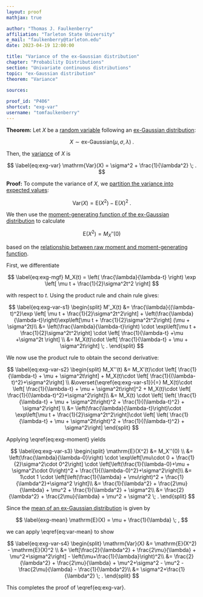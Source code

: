 ```yaml
---
layout: proof
mathjax: true

author: "Thomas J. Faulkenberry"
affiliation: "Tarleton State University"
e_mail: "faulkenberry@tarleton.edu"
date: 2023-04-19 12:00:00

title: "Variance of the ex-Gaussian distribution"
chapter: "Probability Distributions"
section: "Univariate continuous distributions"
topic: "ex-Gaussian distribution"
theorem: "Variance"

sources:
  
proof_id: "P406"
shortcut: "exg-var"
username: "tomfaulkenberry"
---
```



**Theorem:** Let $X$ be a [random variable](/D/rvar) following an [ex-Gaussian distribution](/D/exg):

$$ \label{eq:exg}
X \sim \text{ex-Gaussian}(\mu, \sigma, \lambda) \; .
$$

Then, the [variance](/D/var) of $X$ is 

$$ \label{eq:exg-var}
\mathrm{Var}(X) = \sigma^2 + \frac{1}{\lambda^2} \; .
$$


**Proof:** To compute the variance of $X$, we [partition the variance into expected values](/P/var-mean):

$$ \label{eq:var-mean}
\mathrm{Var}(X) = \mathrm{E}(X^2)-\mathrm{E}(X)^2 \; .
$$

We then use the [moment-generating function of the ex-Gaussian distribution](/P/exg-mgf) to calculate

$$ \label{eq:exg-moment}
\mathrm{E}(X^2) = M_X''(0)
$$

based on the [relationship between raw moment and moment-generating function](/P/mom-mgf).

First, we differentiate

$$ \label{eq:exg-mgf}
M_X(t) = \left( \frac{\lambda}{\lambda-t} \right) \exp \left[ \mu t + \frac{1}{2}\sigma^2t^2 \right]
$$

with respect to $t$. Using the product rule and chain rule gives:

$$ \label{eq:exg-var-s1}
\begin{split}
M'_X(t) &= \frac{\lambda}{(\lambda-t)^2}\exp \left[ \mu t + \frac{1}{2}\sigma^2t^2\right] + \left(\frac{\lambda}{\lambda-t}\right)\exp\left[\mu t + \frac{1}{2}\sigma^2t^2\right] (\mu + \sigma^2t)\\
&= \left(\frac{\lambda}{\lambda-t}\right) \cdot \exp\left[\mu t + \frac{1}{2}\sigma^2t^2\right] \cdot \left[ \frac{1}{\lambda-t} +\mu +\sigma^2t \right] \\
&= M_X(t)\cdot \left[ \frac{1}{\lambda-t} + \mu + \sigma^2t\right] \; .
\end{split}
$$

We now use the product rule to obtain the second derivative:

$$ \label{eq:exg-var-s2}
\begin{split}
M_X''(t) &= M_X'(t)\cdot \left[ \frac{1}{\lambda-t} + \mu + \sigma^2t\right] + M_X(t)\cdot \left[ \frac{1}{(\lambda-t)^2}+\sigma^2\right] \\
&\overset{\eqref{eq:exg-var-s1}}{=} M_X(t)\cdot \left[ \frac{1}{\lambda-t} + \mu + \sigma^2t\right]^2 + M_X(t)\cdot \left[ \frac{1}{(\lambda-t)^2}+\sigma^2\right]\\
&= M_X(t) \cdot \left[ \left( \frac{1}{\lambda-t} + \mu + \sigma^2t\right)^2 + \frac{1}{(\lambda-t)^2} + \sigma^2\right] \\
&= \left(\frac{\lambda}{\lambda-t}\right)\cdot \exp\left[\mu t + \frac{1}{2}\sigma^2t^2\right]\cdot \left[ \left( \frac{1}{\lambda-t} + \mu + \sigma^2t\right)^2 + \frac{1}{(\lambda-t)^2} + \sigma^2\right]
\end{split}
$$

Applying \eqref{eq:exg-moment} yields

$$ \label{eq:exg-var-s3}
\begin{split}
\mathrm{E}(X^2) &= M_X''(0) \\
&= \left(\frac{\lambda}{\lambda-0}\right) \cdot \exp\left[\mu\cdot 0 + \frac{1}{2}\sigma^2\cdot 0^2\right] \cdot \left[\left(\frac{1}{\lambda-0}+\mu + \sigma^2\cdot 0\right)^2 + \frac{1}{(\lambda-0)^2}+\sigma^2\right]\\
&= 1\cdot 1 \cdot \left[\left(\frac{1}{\lambda} + \mu\right)^2 + \frac{1}{\lambda^2}+\sigma^2 \right]\\
&= \frac{1}{\lambda^2} + \frac{2\mu}{\lambda} + \mu^2 + \frac{1}{\lambda^2} + \sigma^2\\
&= \frac{2}{\lambda^2} + \frac{2\mu}{\lambda} + \mu^2 + \sigma^2 \; .
\end{split}
$$

Since the [mean of an ex-Gaussian distribution](/P/exg-mean) is given by

$$ \label{exg-mean}
\mathrm{E}(X) = \mu + \frac{1}{\lambda} \; ,
$$

we can apply \eqref{eq:var-mean} to show

$$ \label{eq:exg-var-s4}
\begin{split}
\mathrm{Var}(X) &= \mathrm{E}(X^2) - \mathrm{E}(X)^2 \\
&= \left[\frac{2}{\lambda^2} + \frac{2\mu}{\lambda} + \mu^2+\sigma^2\right] - \left(\mu+\frac{1}{\lambda}\right)^2\\
&= \frac{2}{\lambda^2} + \frac{2\mu}{\lambda} + \mu^2+\sigma^2 - \mu^2 - \frac{2\mu}{\lambda} - \frac{1}{\lambda^2}\\
&= \sigma^2+\frac{1}{\lambda^2} \; .
\end{split}
$$

This completes the proof of \eqref{eq:exg-var}.